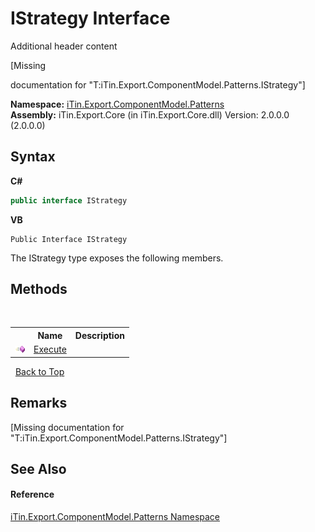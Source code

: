 # IStrategy Interface
Additional header content 

\[Missing <summary> documentation for "T:iTin.Export.ComponentModel.Patterns.IStrategy"\]

**Namespace:**&nbsp;<a href="N_iTin_Export_ComponentModel_Patterns">iTin.Export.ComponentModel.Patterns</a><br />**Assembly:**&nbsp;iTin.Export.Core (in iTin.Export.Core.dll) Version: 2.0.0.0 (2.0.0.0)

## Syntax

**C#**<br />
``` C#
public interface IStrategy
```

**VB**<br />
``` VB
Public Interface IStrategy
```

The IStrategy type exposes the following members.


## Methods
&nbsp;<table><tr><th></th><th>Name</th><th>Description</th></tr><tr><td>![Public method](media/pubmethod.gif "Public method")</td><td><a href="M_iTin_Export_ComponentModel_Patterns_IStrategy_Execute">Execute</a></td><td /></tr></table>&nbsp;
<a href="#istrategy-interface">Back to Top</a>

## Remarks
\[Missing <remarks> documentation for "T:iTin.Export.ComponentModel.Patterns.IStrategy"\]

## See Also


#### Reference
<a href="N_iTin_Export_ComponentModel_Patterns">iTin.Export.ComponentModel.Patterns Namespace</a><br />